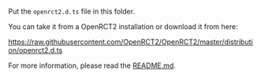 Put the `openrct2.d.ts` file in this folder.

You can take it from a OpenRCT2 installation or download it from here:

https://raw.githubusercontent.com/OpenRCT2/OpenRCT2/master/distribution/openrct2.d.ts

For more information, please read the [README.md](../README.md).
